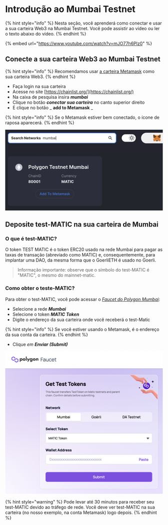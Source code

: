 # Introdução ao Mumbai Testnet

{% hint style="info" %}
Nesta seção, você aprenderá como conectar e usar a sua carteira Web3 na Mumbai Testnet. Você pode assistir ao vídeo ou ler o texto abaixo do vídeo.
{% endhint %}

{% embed url="https://www.youtube.com/watch?v=mJO77h6Plz0" %}

## **Conecte a sua carteira Web3 ao Mumbai Testnet** <a href="#connect-your-web3-wallet-to-the-mumbai-testnet" id="connect-your-web3-wallet-to-the-mumbai-testnet"></a>

{% hint style="info" %}
Recomendamos usar [a carteira Metamask](./) como sua carteira Web3.
{% endhint %}

* Faça login na sua carteira
* Acesse no site [https://chainlist.org/](https://chainlist.org/)
* Na caixa de pesquisa insira _**mumbai**_
* Clique no botão _**conectar sua carteira**_ no canto superior direito
* E clique no botão \_ **add to Metamask** \_

{% hint style="info" %}
Se o Metamask estiver bem conectado, o ícone de raposa aparecerá.
{% endhint %}

![Adicione a rede de teste Mumbai ao Metamask usando chainlist.org](<../../.gitbook/assets/Schermata 2022-01-26 alle 23.29.34.png>)

## **Deposite test-MATIC na sua carteira de Mumbai** <a href="#deposit-test-matic-to-your-mumbai-wallet" id="deposit-test-matic-to-your-mumbai-wallet"></a>

### O que é test-MATIC? <a href="#what-is-test-matic" id="what-is-test-matic"></a>

O token TEST MATIC é o token ERC20 usado na rede Mumbai para pagar as taxas de transação (abreviado como MATIC) e, consequentemente, para implantar uma DAO, da mesma forma que o GoerliETH é usado no Goerli.

> Informação importante: observe que o símbolo do test-MATIC é "MATIC", o mesmo do mainnet-matic.

### Como obter o teste-MATIC? <a href="#how-to-get-test-matic" id="how-to-get-test-matic"></a>

Para obter o test-MATIC, você pode acessar o [_Faucet do Polygon Mumbai_](https://faucet.polygon.technology/):

* Selecione a rede _**Mumbai**_
* Selecione o token _**MATIC Token**_
* Digite o endereço da sua carteira onde você receberá o test-Matic

{% hint style="info" %}
Se você estiver usando o Metamask, é o endereço da sua conta da carteira.
{% endhint %}

* Clique _em **Enviar (Submit)**_

![Faucet do Polygon Mumbai](<../../.gitbook/assets/Schermata 2022-02-22 alle 10.38.13.png>)

{% hint style="warning" %}
Pode levar até 30 minutos para receber seu test-MATIC devido ao tráfego de rede. Você deve ver test-MATIC na sua carteira (no nosso exemplo, na conta Metamask) logo depois.
{% endhint %}
